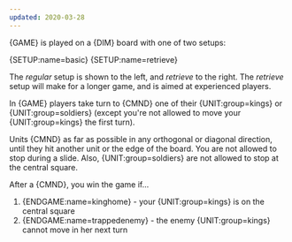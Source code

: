 ```yaml
---
updated: 2020-03-28
---
```


{GAME} is played on a {DIM} board with one of two setups:

<div class="md-2col">
{SETUP:name=basic}
{SETUP:name=retrieve}
</div>

The <em>regular</em> setup is shown to the left, and <em>retrieve</em> to the right. The <em>retrieve</em> setup will make for a longer game, and is aimed at experienced players.

In {GAME} players take turn to {CMND} one of their {UNIT:group=kings} or {UNIT:group=soldiers} (except you're not allowed to move your {UNIT:group=kings} the first turn).

Units {CMND} as far as possible in any orthogonal or diagonal direction, until they hit another unit or the edge of the board. You are not allowed to stop during a slide. Also, {UNIT:group=soldiers} are not allowed to stop at the central square.

After a {CMND}, you win the game if...

1. {ENDGAME:name=kinghome} - your {UNIT:group=kings} is on the central square
1. {ENDGAME:name=trappedenemy} - the enemy {UNIT:group=kings} cannot move in her next turn
